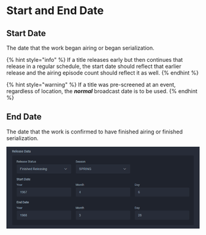 # Start and End Date

## Start Date

The date that the work began airing or began serialization.

{% hint style="info" %}
If a title releases early but then continues that release in a regular schedule, the start date should reflect that earlier release and the airing episode count should reflect it as well.
{% endhint %}

{% hint style="warning" %}
If a title was pre-screened at an event, regardless of location, the _**normal**_ broadcast date is to be used.
{% endhint %}

## End Date

The date that the work is confirmed to have finished airing or finished serialization.

![The dates for the &apos;City Hunter&apos; anime](../../../.gitbook/assets/release_data.png)

